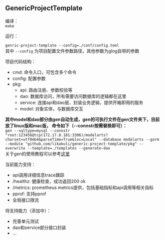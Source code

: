 ## GenericProjectTemplate

编译：  
`make`

运行：

`genric-project-template --config=./conf/config.toml`   
其中 `--config` 为项目配置文件参数路径，其他参数为glog自带的参数


项目代码结构：

* cmd: 命令入口，可包含多个命令
* config: 配置参数
* pkg:   
    * api: 路由注册、参数校验等
    * dao: 数据库访问，所有需要访问数据库的逻辑都在这里
    * service: 连接api和dao层，封装业务逻辑，提供开箱即用的服务
    * model: 对象实体，与数据库交互

**其中model和dao部分由gen自动生成，gen的可执行文件在gen文件夹下，目前放了linux版和mac版，
命令如下（--connstr按需替换即可）：**  
``
gen --sqltype=mysql --connstr "root:123456@tcp(172.17.8.101:3306)/modelarts?charset=utf8mb4&parseTime=True&loc=Local" --database modelarts --gorm --module "github.com/likakuli/generic-project-template/pkg" --overwrite --template=./templates --generate-dao
``  
关于gen的使用教程可以参考[这里](https://mp.weixin.qq.com/s/J7NO_kybMtatpWCnghu6Ag)

当前能力支持：

* api调用详细信息trace跟踪
* /healthz: 健康检查，成功返回200 ok
* /metrics: prometheus metrics提供，包括基础指标和api调用等相关指标
* pprof: 支持pprof
* 全局接口限流

待支持能力（添加中）：  

* 完善单元测试
* dao和service部分接口封装
* ...
  